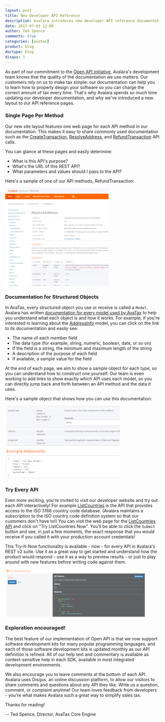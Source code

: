 ```yaml
---
layout: post
title: New Developer API Reference
description: Avalara introduces new developer API reference documentation
date: 2017-07-03 12:00
author: Ted Spence
comments: true
categories: [avatax]
product: blog
doctype: blog
disqus: 1
---
```


As part of our commitment to the [Open API initiative](https://www.openapis.org/), Avalara's development team knows that the quality of the documentation we use matters.  Our customers rely on us to make tax simple: our documentation can help you to learn how to properly design your software so you can charge the correct amount of tax every time.  That's why Avalara spends so much time updating our developer documentation, and why we've introduced a new layout to our API reference pages.

<h3>Single Page Per Method</h3>

Our new site layout features one web page for each API method in our documentation.  This makes it easy to share commonly used documentation such as the [CreateTransaction](/api-reference/avatax/rest/v2/methods/Transactions/CreateTransaction/), [ResolveAddress](/api-reference/avatax/rest/v2/methods/Addresses/ResolveAddress/), and [RefundTransaction](/api-reference/avatax/rest/v2/methods/Transactions/RefundTransaction/) API calls.

You can glance at these pages and easily determine:

* What is this API's purpose?
* What's the URL of this REST API?
* What parameters and values should I pass to the API?

Here's a sample of one of our API methods, RefundTransaction:

<img src="/public/images/blog/new-api-reference.png" alt="New Avalara API Documentation" width="337" height="319" />

<h3>Documentation for Structured Objects</h3>

In AvaTax, every structured object you use or receive is called a `Model`.  Avalara has written [documentation for every model used by AvaTax](/api-reference/avatax/rest/v2/models/) to help you understand what each object is and how it works.  For example, if you're interested in learning about the [AddressInfo](/api-reference/avatax/rest/v2/models/AddressInfo/) model, you can click on the link to its documentation and easily see:

* The name of each member field
* The data type (for example, string, numeric, boolean, date, or so on)
* If the field is a string, the minimum and maximum length of the string
* A description of the purpose of each field
* If available, a sample value for the field

At the end of each page, we aim to show a sample object for each type, so you can understand how to construct one yourself.  Our team is even working to add links to show exactly which API uses each model, so you can directly jump back and forth between an API method and the data it uses.

Here's a sample object that shows how you can use this documentation:

<img src="/public/images/blog/new-model-reference.png" alt="Model Reference Information for AvaTax Developers" width="374" height="238" />

<h3>Try Every API</h3>

Even more exciting, you're invited to visit our developer website and try out each API interactively!  For example [ListCountries](/api-reference/avatax/rest/v2/methods/Definitions/ListCountries/) is the API that provides access to the ISO 3166 country code database.  (Avalara maintains a subscription to the ISO country code definition system so that our customers don't have to!)  You can visit the web page for the [ListCountries API](/api-reference/avatax/rest/v2/methods/Definitions/ListCountries/) and click on "Try ListCountries Now".  You'll be able to click the `Submit` button and see, in just a few moments, the exact response that you would receive if you called it with your production account credentials!

This Try-It-Now functionality is available - now - for every API in Avalara's REST v2 suite.  Use it as a great way to get started and understand how the product would respond - use it as a way to preview results - or just to play around with new features before writing code against them.

<img src="/public/images/blog/new-tryitnow.png" alt="Interactive Try It Now for AvaTax Developers" width="455" height="156" />

<h3>Exploration encouraged!</h3>

The best feature of our implementation of Open API is that we now support software development kits for many popular programming languages, and each of those software development kits is updated monthly as our API definition is refined.  All of our help text and commentary is available as context-sensitive help in each SDK, available in most integrated development environments.

We also encourage you to leave comments at the bottom of each API.  Avalara uses Disqus, an online discussion platform, to allow our visitors to share comments and questions about any API they like.  Write us a question, comment, or complaint anytime!  Our team loves feedback from developers - you're what makes Avalara such a great way to simplify sales tax.

Thanks for reading!

-- Ted Spence, Director, AvaTax Core Engine

